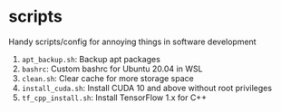 # scripts

Handy scripts/config for annoying things in software development

1. `apt_backup.sh`: Backup apt packages
2. `bashrc`: Custom bashrc for Ubuntu 20.04 in WSL
3. `clean.sh`: Clear cache for more storage space
4. `install_cuda.sh`: Install CUDA 10 and above without root privileges
5. `tf_cpp_install.sh`: Install TensorFlow 1.x for C++
